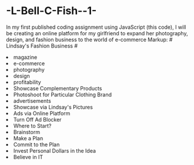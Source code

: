# -L-Bell-C-Fish--1-
In my first published coding assignment using JavaScript (this code), I will be creating an online platform for my girlfriend to expand her photography, design, and fashion business to the world of e-commerce
Markup:	# Lindsay's Fashion Business #	
<u1>
	<li>magazine</li>
		<li>e-commerce</li>
		<li>photography</li>
		<li>design</li>
	<li>profitability</li>
		<li>Showcase Complementary Products</li>
			<li>Photoshoot for Particular Clothing Brand</li>
		<li>advertisements</li>
			<li>Showcase via Lindsay's Pictures</li>
			<li>Ads via Online Platform</li>
			<li>Turn Off Ad Blocker</li>
	<li>Where to Start?</li>
		<li>Brainstorm</li>
		<li>Make a Plan</li>
		<li>Commit to the Plan</li>
		<li>Invest Personal Dollars in the Idea</li>
		<li>Believe in IT</li>
</ul>	
